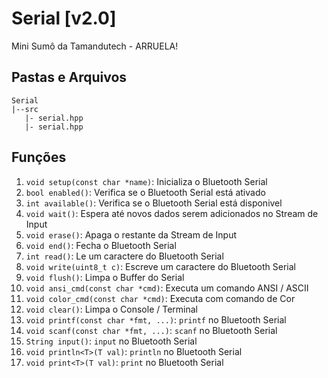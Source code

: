 # Serial [v2.0]
 Mini Sumô da Tamandutech - ARRUELA!

## Pastas e Arquivos
 ```
 Serial
 |--src
    |- serial.hpp
    |- serial.hpp
 ```

## Funções
 1. `void setup(const char *name)`: Inicializa o Bluetooth Serial 
 2. `bool enabled()`: Verifica se o Bluetooth Serial está ativado
 3. `int available()`: Verifica se o Bluetooth Serial está disponivel
 4. `void wait()`: Espera até novos dados serem adicionados no Stream de Input
 5. `void erase()`: Apaga o restante da Stream de Input
 6. `void end()`: Fecha o Bluetooth Serial
 7. `int read()`: Le um caractere do Bluetooth Serial
 8. `void write(uint8_t c)`: Escreve um caractere do Bluetooth Serial
 9. `void flush()`: Limpa o Buffer do Serial
 10. `void ansi_cmd(const char *cmd)`: Executa um comando ANSI / ASCII
 11. `void color_cmd(const char *cmd)`: Executa com comando de Cor
 12. `void clear()`: Limpa o Console / Terminal
 13. `void printf(const char *fmt, ...)`: `printf` no Bluetooth Serial
 14. `void scanf(const char *fmt, ...)`: `scanf` no Bluetooth Serial
 15. `String input()`: `input` no Bluetooth Serial
 16. `void println<T>(T val)`: `println` no Bluetooth Serial
 17. `void print<T>(T val)`: `print` no Bluetooth Serial
